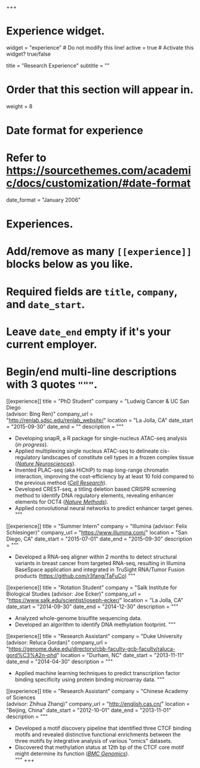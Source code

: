 +++
# Experience widget.
widget = "experience"  # Do not modify this line!
active = true  # Activate this widget? true/false

title = "Research Experience"
subtitle = ""

# Order that this section will appear in.
weight = 8

# Date format for experience
#   Refer to https://sourcethemes.com/academic/docs/customization/#date-format
date_format = "January 2006"

# Experiences.
#   Add/remove as many `[[experience]]` blocks below as you like.
#   Required fields are `title`, `company`, and `date_start`.
#   Leave `date_end` empty if it's your current employer.
#   Begin/end multi-line descriptions with 3 quotes `"""`.

[[experience]]
  title = "PhD Student"
  company = "Ludwig Cancer & UC San Diego<br/>(advisor: Bing Ren)"
  company_url = "http://renlab.sdsc.edu/renlab_website/"
  location = "La Jolla, CA"
  date_start = "2015-09-30"
  date_end = ""
  description = """
  * Developing snapR, a R package for single-nucleus ATAC-seq analysis (*in progress*).
  * Applied multiplexing single nucleus ATAC-seq to delineate cis-regulatory landscapes of constitute cell types in a frozen complex tissue (*[Nature Neurosciences](https://www.nature.com/articles/s41593-018-0079-3)*).
  * Invented PLAC-seq (aka HiChIP) to map long-range chromatin interaction, improving the cost-efficiency by at least 10 fold compared to the previous method (*[Cell Research](https://www.nature.com/articles/cr2016137)*).
  * Developed CREST-seq, a titling deletion based CRISPR screening method to identify DNA regulatory elements, revealing enhancer elements for OCT4 (*[Nature Methods](https://www.nature.com/articles/nmeth.4264)*).
  * Applied convolutional neural networks to predict enhancer target genes.
  """
  
[[experience]]
  title = "Summer Intern"
  company = "Illumina (advisor: Felix Schlesinger)"
  company_url = "https://www.illumina.com/"
  location = "San Diego, CA"
  date_start = "2015-07-01"
  date_end = "2015-09-30"
  description = """  
  * Developed a RNA-seq aligner within 2 months to detect structural variants in breast cancer from targeted RNA-seq, resulting in Illumina BaseSpace application and integrated in TruSight RNA/Tumor Fusion products (https://github.com/r3fang/TaFuCo)
  """

[[experience]]
  title = "Rotation Student"
  company = "Salk Institute for Biological Studies (advisor: Joe Ecker)"
  company_url = "https://www.salk.edu/scientist/joseph-ecker/"
  location = "La Jolla, CA"
  date_start = "2014-09-30"
  date_end = "2014-12-30"
  description = """
  * Analyzed whole-genome bisulfite sequencing data.
  * Developed an algorithm to identify DNA methylation footprint.
  """

[[experience]]
  title = "Research Assistant"
  company = "Duke University<br/>(advisor: Reluca Gordan)"
  company_url = "https://genome.duke.edu/directory/cbb-faculty-gcb-faculty/raluca-gord%C3%A2n-phd"
  location = "Durham, NC"
  date_start = "2013-11-11"
  date_end = "2014-04-30"
  description = """
  * Applied machine learning techniques to predict transcription factor binding specificity using protein binding microarray data.
  """

[[experience]]
  title = "Research Assistant"
  company = "Chinese Academy of Sciences<br/>(advisor: Zhihua Zhang)"
  company_url = "http://english.cas.cn/"
  location = "Beijing, China"
  date_start = "2012-10-01"
  date_end = "2013-11-01"
  description = """
  * Developed a motif discovery pipeline that identified three CTCF binding motifs and revealed distinctive functional enrichments between the three motifs by integrative analysis of various "omics" datasets.
  * Discovered that methylation status at 12th bp of the CTCF core motif might determine its function (*[BMC Genomics](https://bmcgenomics.biomedcentral.com/articles/10.1186/s12864-015-1824-6)*).  
  """
+++
